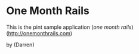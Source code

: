   # One Month Rails

 This is the pint sample application
 (*one month rails*)(http://onemonthrails.com)

 by (Darren)